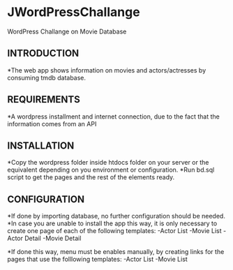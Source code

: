 # JWordPressChallange
WordPress Challange on Movie Database

INTRODUCTION
------------

*The web app shows information on movies and actors/actresses by consuming tmdb database.

REQUIREMENTS
------------

*A wordpress installment and internet connection, due to the fact that the information comes from an API

INSTALLATION
------------
 
*Copy the wordpress folder inside htdocs folder on your server or the equivalent depending on you environment or configuration.
*Run bd.sql script to get the pages and the rest of the elements ready.

CONFIGURATION
-------------
*If done by importing database, no further configuration should be needed.
*In case you are unable to install the app this way, it is only necessary to create one page of each of the following templates:
	-Actor List
	-Movie List
	-Actor Detail
	-Movie Detail
	
*If done this way, menu must be enables manually, by creating links for the pages that use the folllowing templates:
	-Actor List
	-Movie List
	
	